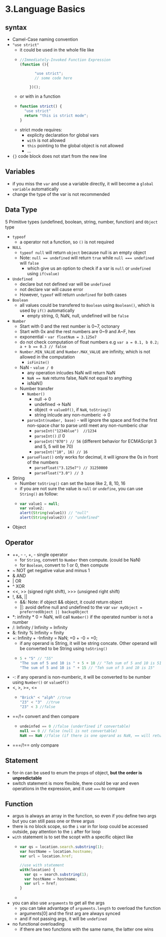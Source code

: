 # 3.Language Basics

## syntax

* Camel-Case naming convention
* `"use strict"`
  * it could be used in the whole file like
  * ```javascript
    //Immediately-Invoked Function Expression
    (function (){

    　　　　"use strict";
    　　　　// some code here

    　　 })();
    ```
  * or with in a function
  * ```javascript
    function strict() {
      "use strict"
      return "this is strict mode";
    }
    ```
  * strict mode requires:
    * explicity declaration for global vars
    * `with` is not allowed
    * `this` pointing to the global object is not allowed
    * ...
* `{}` code block does not start from the new line

## Variables

* if you miss the `var` and use a variable directly, it will become a `global variable` automatically
* change the type of the var is not recommended

## Data Type

5 Primitive types \(undefined, boolean, string, number, function\) and `Object` type

* `typeof`
  * a operator not a function, so `()` is not required
* `NULL`
  * `typeof null` will return `object` because null is an empty object
  * Note: `null == undefined` will return `true` while  `null === undefined` will `false`
    * which give us an option to check if a var is `null` or `undefined` using `if(value)`
* `Undefined`
  * declare but not defined var will be `undefined`
  * not declare var will cause error
  * However, `typeof` will return `undefined` for both cases
* `Boolean`
  * all values could be transfered to `Boolean` using `Boolean()`, which is used by `if()` automatically
    * empty string, 0, NaN, null, undefined will be `false`
* `Number`
  * Start with 0 and the rest number is 0~7, octonary
  * Start with 0x and the rest numbers are 0~9 and A~F, hex
  * exponential - `var floatNum = 3.125e7`
  * do not check computation of float numbers e.g `var a = 0.1, b 0.2; a + b == 0.3 // false`
  * `Number.MIN_VALUE` and `Number.MAX_VALUE` are infinity, which is not allowed in the computation
    * `isFinite()`
  * NaN - `value / 0`
    * any operation inlcudes NaN will return NaN
    * `NaN == NaN` returns false, NaN not equal to anything
    * isNaN\(\)
  * Number transfer
    * `Number()`
      * null -&gt; 0
      * undefined -&gt; NaN
      * object -&gt; `valueOf()`, if `NaN`, `toString()`
      * string inlcude any non-numberic -&gt; 0
    * `parseInt(number, base)` - will ignore the space and find the first non-space char to parse until meet any non-numberic char
      * `parseInt("1234blue")  //1234` 
      * `parseInt()` // 0
      * `parseInt("070") // 56` \(different behavior for ECMAScript 3 and 5, 5 will be 70\)
      * `parseInt("10", 16) // 16`
    * `parseFloat()` only works for decimal, it will ignore the 0s in front of the numbers
      * `parseFloat("3.125e7") // 31250000`
      * `parseFloat("3.0") // 3`
* String
  * Number `toString()` can set the base like 2, 8, 10, 16
  * if you are not sure the value is `null` or `undefine`, you can use `String()` as follow:
  * ```javascript
    var value1 = null;
    var value2;
    alert(String(value1)) // "null"
    alert(String(value2)) // "undefined"
    ```
* Object

## Operator

* ++, - -, +, - single operator
  * for `String`, convert to `Number` then compute. \(could be NaN\)
  * for `Boolean`, convert to 1 or 0, then compute
* ~ NOT get negative value and minus 1
* & AND
* \| OR
* ^ XOR
* &lt;&lt;, &gt;&gt; \(signed right shift\), &gt;&gt;&gt; \(unsigned right shift\)
* !, &&, \|\|
  * &&:  Note: if object && object, it could return object
  * \|\|: avoid define null and undefined to the var `var myObject = preferredObject || backupObject`
* \*: infinity \* 0 = NaN, will call `Number()` if the operated number is not a number
* /: Infinity / Infinity = Infinity
* &: finity % Infinity = finity
* +: Infinity + -Infinity = NaN; +0 + -0 = +0;
  * if any operand is String, it will be string concate. Other operand will be converted to be String using `toString()`
  * ```javascript
    5 + "5" // "55"
    "The sum of 5 and 10 is " + 5 + 10 // "Teh sum of 5 and 10 is 510"
    "The sum of 5 and 10 is " + 15 // "Teh sum of 5 and 10 is 15"
    ```
* -: if any operand is non-numberic, it will be converted to be number using `Number()` or `valueOf()`
* &lt;, &gt;, &gt;=, &lt;=
  * ```javascript
    "Brick" < "alph" //true
    "23" < "3"  //true
    "23" < 3 //false
    ```
* ==/!= convert and then compare
  * ```javascript
    undeinfed == 0 //false (underfined if convertable)
    null == 0 // false (null is not convertable)
    NaN == NaN //false (if there is one operand as NaN, == will return false)
    ```
* ===/!== only compare

## Statement

* for-in can be used to enum the props of object, **but the order is unpredictable**
* switch statement is more flexible, there could be var and even operations in the expression, and it use `===` to compare

## Function

* argus is always an array in the function, so even if you define two args but you can still pass one or three argus
* there is no block scope, so the `i` var in for loop could be accessed outside, pay attention to the `i` after for loop
* `with` statement is to set the scopt with a specific object like
  * ```javascript
    var qs = location.search.substring(1);
    var hostName = location.hostname;
    var url = location.href;

    //use with statement
    with(location) {
      var qs = search.substring(1);
      var hostName = hostname;
      var url = href;
    }
    ```
  * ​
* you can also use `arguments` to get all the args
  * you can take advantage of `arguments.length` to overload the function
  * arguments\[0\] and the first arg are always synced 
  * and if not passing args, it will be `undefined`
* no functional overloading
  * if there are two functions with the same name, the latter one wins

